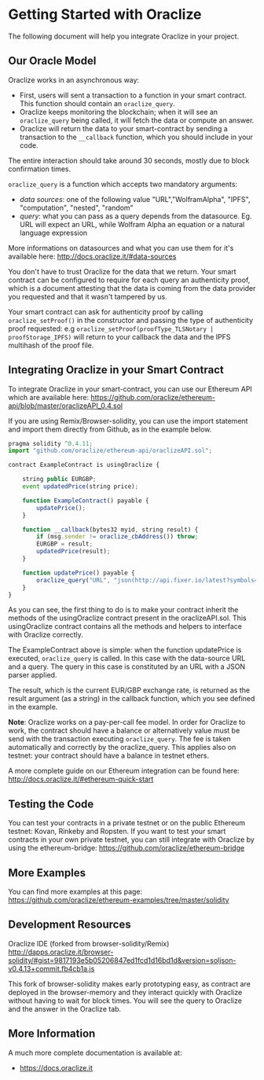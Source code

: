 
# Getting Started with Oraclize
The following document will help you integrate Oraclize in your project. 

## Our Oracle Model
Oraclize works in an asynchronous way: 

* First, users will sent a transaction to a function in your smart contract. This function should contain an `oraclize_query`.
* Oraclize keeps monitoring the blockchain; when it will see an `oraclize_query` being called, it will fetch the data or compute an answer. 
* Oraclize will return the data to your smart-contract by sending a transaction to the `__callback` function, which you should include in your code.

The entire interaction should take around 30 seconds, mostly due to block confirmation times. 

`oraclize_query` is a function which accepts two mandatory arguments:

* *data sources*: one of the following value "URL","WolframAlpha", "IPFS", "computation", "nested", "random" 
* *query*: what you can pass as a query depends from the datasource. Eg. URL will expect an URL, while Wolfram Alpha an equation or a natural language expression 

More informations on datasources and what you can use them for it's available here:
http://docs.oraclize.it/#data-sources

You don't have to trust Oraclize for the data that we return. Your smart contract can be configured to require for each query an authenticity proof, which is a document attesting that the data is coming from the data provider you requested and that it wasn't tampered by us.

Your smart contract can ask for authenticity proof by calling `oraclize_setProof()` in the constructor and passing the type of authenticity proof requested: e.g `oraclize_setProof(proofType_TLSNotary | proofStorage_IPFS)` will return to your callback the data and the IPFS multihash of the proof file.  

## Integrating Oraclize in your Smart Contract

To integrate Oraclize in your smart-contract, you can use our Ethereum API which are available here:
https://github.com/oraclize/ethereum-api/blob/master/oraclizeAPI_0.4.sol

If you are using Remix/Browser-solidity, you can use the import statement and import them directly from Github, as in the example below.

```javascript
pragma solidity ^0.4.11;
import "github.com/oraclize/ethereum-api/oraclizeAPI.sol";

contract ExampleContract is usingOraclize {

    string public EURGBP;
    event updatedPrice(string price);

    function ExampleContract() payable {
        updatePrice();
    }

    function __callback(bytes32 myid, string result) {
        if (msg.sender != oraclize_cbAddress()) throw;
        EURGBP = result;
        updatedPrice(result);
    }

    function updatePrice() payable {
        oraclize_query("URL", "json(http://api.fixer.io/latest?symbols=USD,GBP).rates.GBP");
    }
}

```

As you can see, the first thing to do is to make your contract inherit the methods of the usingOraclize contract present in the oraclizeAPI.sol. This usingOraclize contract contains all the methods and helpers to interface with Oraclize correctly.

The ExampleContract above is simple: when the function updatePrice is executed, `oraclize_query` is called. In this case with the data-source URL and a query. The query in this case is constituted by an URL with a JSON parser applied.

The result, which is the current EUR/GBP exchange rate, is returned as the result argument (as a string) in the callback function, which you see defined in the example.

**Note**: Oraclize works on a pay-per-call fee model. In order for Oraclize to work, the contract should have a balance or alternatively value must be send with the transaction executing `oraclize_query`. The fee is taken automatically and correctly by the oraclize_query.
This applies also on testnet: your contract should have a balance in testnet ethers.

A more complete guide on our Ethereum integration can be found here:
http://docs.oraclize.it/#ethereum-quick-start

## Testing the Code
You can test your contracts in a private testnet or on the public Ethereum testnet: Kovan, Rinkeby and Ropsten.
If you want to test your smart contracts in your own private testnet, you can still integrate with Oraclize by using the ethereum-bridge: https://github.com/oraclize/ethereum-bridge

## More Examples
You can find more examples at this page:
https://github.com/oraclize/ethereum-examples/tree/master/solidity

## Development Resources
Oraclize IDE (forked from browser-solidity/Remix)
http://dapps.oraclize.it/browser-solidity/#gist=9817193e5b05206847ed1fcd1d16bd1d&version=soljson-v0.4.13+commit.fb4cb1a.js

This fork of browser-solidity makes early prototyping easy, as contract are deployed in the browser-memory and they interact quickly with Oraclize without having to wait for block times. You will see the query to Oraclize and the answer in the Oraclize tab. 

## More Information
A much more complete documentation is available at:
- https://docs.oraclize.it
